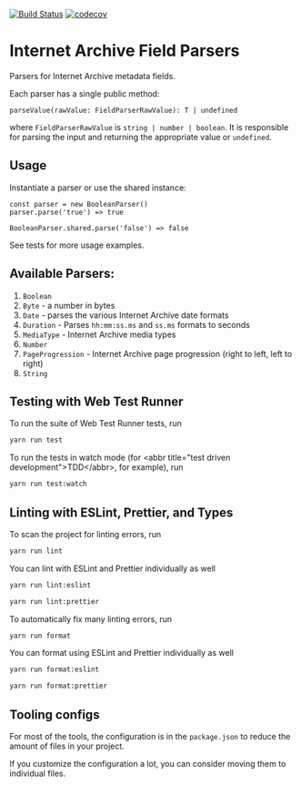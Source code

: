 [![Build Status](https://travis-ci.com/internetarchive/iaux-field-parsers.svg?branch=master)](https://travis-ci.com/internetarchive/iaux-field-parsers) [![codecov](https://codecov.io/gh/internetarchive/iaux-field-parsers/branch/master/graph/badge.svg)](https://codecov.io/gh/internetarchive/iaux-field-parsers)

# Internet Archive Field Parsers

Parsers for Internet Archive metadata fields.

Each parser has a single public method:
```
parseValue(rawValue: FieldParserRawValue): T | undefined
```
where `FieldParserRawValue` is `string | number | boolean`. It is responsible for parsing the input and returning the appropriate value or `undefined`.

## Usage

Instantiate a parser or use the shared instance:
```
const parser = new BooleanParser()
parser.parse('true') => true

BooleanParser.shared.parse('false') => false
```

See tests for more usage examples.

## Available Parsers:

1. `Boolean`
2. `Byte` - a number in bytes
3. `Date` - parses the various Internet Archive date formats
4. `Duration` - Parses `hh:mm:ss.ms` and `ss.ms` formats to seconds
5. `MediaType` - Internet Archive media types
6. `Number`
7. `PageProgression` - Internet Archive page progression (right to left, left to right)
8. `String`

## Testing with Web Test Runner
To run the suite of Web Test Runner tests, run
```bash
yarn run test
```

To run the tests in watch mode (for &lt;abbr title=&#34;test driven development&#34;&gt;TDD&lt;/abbr&gt;, for example), run

```bash
yarn run test:watch
```

## Linting with ESLint, Prettier, and Types
To scan the project for linting errors, run
```bash
yarn run lint
```

You can lint with ESLint and Prettier individually as well
```bash
yarn run lint:eslint
```
```bash
yarn run lint:prettier
```

To automatically fix many linting errors, run
```bash
yarn run format
```

You can format using ESLint and Prettier individually as well
```bash
yarn run format:eslint
```
```bash
yarn run format:prettier
```

## Tooling configs

For most of the tools, the configuration is in the `package.json` to reduce the amount of files in your project.

If you customize the configuration a lot, you can consider moving them to individual files.

